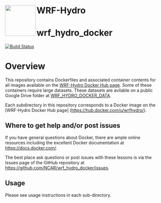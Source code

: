 # WRF-Hydro <img src="https://ral.ucar.edu/sites/default/files/public/wrf_hydro_symbol_logo_2017_09_150pxby63px.png" width=100 align="left" />

# wrf_hydro_docker

[![Build Status](https://travis-ci.org/NCAR/wrf_hydro_docker.svg?branch=master)](https://travis-ci.org/NCAR/wrf_hydro_docker)

# Overview

This repository contains Dockerfiles and associated container contents for all images
available on the [WRF-Hydro Docker Hub page](https://hub.docker.com/u/wrfhydro/). Some of these
containers require large datasets. These datasets are avilable on a public Google Drive folder at 
[WRF_HYDRO_DOCKER_DATA](https://drive.google.com/open?id=1NY9YdVLcJMIqE6ibLVyKe1fJ-Eoj74Kr).

Each subdirectory in this repository corresponds to a Docker image on the [WRF-Hydro Docker Hub page]
(https://hub.docker.com/u/wrfhydro/).

## Where to get help and/or post issues
If you have general questions about Docker, there are ample online resources including the excellent Docker documentation at https://docs.docker.com/.

The best place ask questions or post issues with these lessons is via the Issues page of the GitHub
repository at https://github.com/NCAR/wrf_hydro_docker/issues.

## Usage
Please see usage instructions in each sub-directory. 
